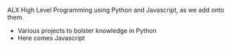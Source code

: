 ALX High Level Programming using Python and Javascript, as we add onto them.

- Various projects to bolster knowledge in Python
- Here comes Javascript
